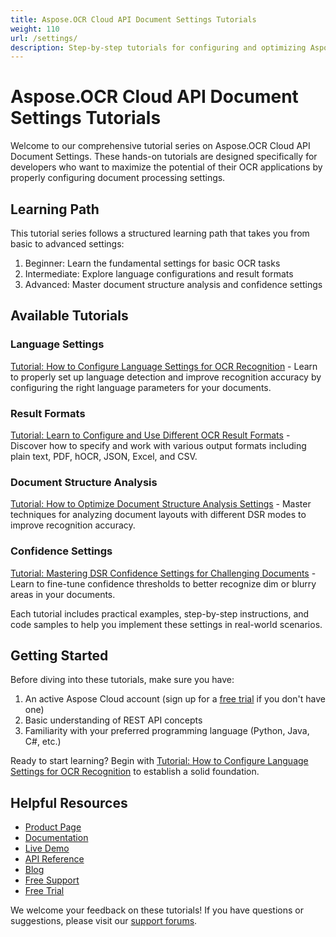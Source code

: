 ```yaml
---
title: Aspose.OCR Cloud API Document Settings Tutorials
weight: 110
url: /settings/
description: Step-by-step tutorials for configuring and optimizing Aspose.OCR Cloud API document settings for better recognition results.
---
```


# Aspose.OCR Cloud API Document Settings Tutorials

Welcome to our comprehensive tutorial series on Aspose.OCR Cloud API Document Settings. These hands-on tutorials are designed specifically for developers who want to maximize the potential of their OCR applications by properly configuring document processing settings.

## Learning Path

This tutorial series follows a structured learning path that takes you from basic to advanced settings:

1. Beginner: Learn the fundamental settings for basic OCR tasks
2. Intermediate: Explore language configurations and result formats  
3. Advanced: Master document structure analysis and confidence settings

## Available Tutorials

### Language Settings

[Tutorial: How to Configure Language Settings for OCR Recognition](/settings/languages/) - Learn to properly set up language detection and improve recognition accuracy by configuring the right language parameters for your documents.

### Result Formats

[Tutorial: Learn to Configure and Use Different OCR Result Formats](/settings/result-format/) - Discover how to specify and work with various output formats including plain text, PDF, hOCR, JSON, Excel, and CSV.

### Document Structure Analysis

[Tutorial: How to Optimize Document Structure Analysis Settings](/settings/structure-analysis/) - Master techniques for analyzing document layouts with different DSR modes to improve recognition accuracy.

### Confidence Settings

[Tutorial: Mastering DSR Confidence Settings for Challenging Documents](/settings/dsr-confidence/) - Learn to fine-tune confidence thresholds to better recognize dim or blurry areas in your documents.

Each tutorial includes practical examples, step-by-step instructions, and code samples to help you implement these settings in real-world scenarios.

## Getting Started

Before diving into these tutorials, make sure you have:

1. An active Aspose Cloud account (sign up for a [free trial](https://dashboard.aspose.cloud/#/apps) if you don't have one)
2. Basic understanding of REST API concepts
3. Familiarity with your preferred programming language (Python, Java, C#, etc.)

Ready to start learning? Begin with [Tutorial: How to Configure Language Settings for OCR Recognition](/settings/languages/) to establish a solid foundation.

## Helpful Resources

- [Product Page](https://products.aspose.cloud/ocr/)
- [Documentation](https://docs.aspose.cloud/ocr/)
- [Live Demo](https://products.aspose.app/ocr/family)
- [API Reference](https://reference.aspose.cloud/ocr/)
- [Blog](https://blog.aspose.cloud/category/ocr/)
- [Free Support](https://forum.aspose.cloud/c/ocr/12/)
- [Free Trial](https://dashboard.aspose.cloud/#/apps)

We welcome your feedback on these tutorials! If you have questions or suggestions, please visit our [support forums](https://forum.aspose.cloud/c/ocr/12/).
